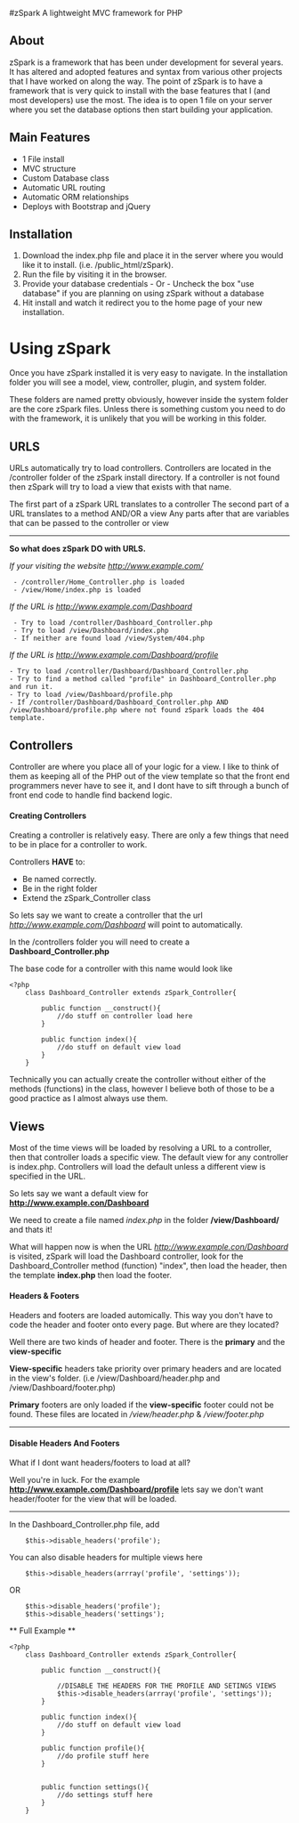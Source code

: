 #zSpark
A lightweight MVC framework for PHP

## About

zSpark is a framework that has been under development for several years. It has altered and adopted features and syntax from various other projects that I have worked on along the way. The point of zSpark is to have a framework that is very quick to install with the base features that I (and most developers) use the most. The idea is to open 1 file on your server where you set the database options then start building your application. 

## Main Features

* 1 File install
* MVC structure
* Custom Database class
* Automatic URL routing
* Automatic ORM relationships
* Deploys with Bootstrap and jQuery

## Installation

1. Download the index.php file and place it in the server where you would like it to install. (i.e. /public_html/zSpark).
2. Run the file by visiting it in the browser.
3. Provide your database credentials - Or - Uncheck the box "use database" if you are planning on using zSpark without a database
4. Hit install and watch it redirect you to the home page of your new installation.
 
# Using zSpark

Once you have zSpark installed it is very easy to navigate. In the installation folder you will see a model, view, controller, plugin, and system folder.

These folders are named pretty obviously, however inside the system folder are the core zSpark files. Unless there is something custom you need to do with the framework, it is unlikely that you will be working in this folder.

## URLS

URLs automatically try to load controllers. Controllers are located in the /controller folder of the zSpark install directory.
If a controller is not found then zSpark will try to load a view that exists with that name.

The first part of a zSpark URL translates to a controller
The second part of a URL translates to a method AND/OR a view
Any parts after that are variables that can be passed to the controller or view

---

**So what does zSpark DO with URLS.** 

*If your visiting the website http://www.example.com/*

```
 - /controller/Home_Controller.php is loaded
 - /view/Home/index.php is loaded
```

*If the URL is http://www.example.com/Dashboard*

``` 
 - Try to load /controller/Dashboard_Controller.php
 - Try to load /view/Dashboard/index.php
 - If neither are found load /view/System/404.php
```

*If the URL is http://www.example.com/Dashboard/profile*

```
- Try to load /controller/Dashboard/Dashboard_Controller.php
- Try to find a method called "profile" in Dashboard_Controller.php and run it.
- Try to load /view/Dashboard/profile.php
- If /controller/Dashboard/Dashboard_Controller.php AND /view/Dashboard/profile.php where not found zSpark loads the 404 template.
```

## Controllers

Controller are where you place all of your logic for a view. I like to think of them as keeping all of the PHP out of the view template so that the front end programmers never have to see it, and I dont have to sift through a bunch of front end code to handle find backend logic.

#### Creating Controllers

Creating a controller is relatively easy. There are only a few things that need to be in place for a controller to work.

Controllers **HAVE** to:
- Be named correctly.
- Be in the right folder
- Extend the zSpark_Controller class

So lets say we want to create a controller that the url *http://www.example.com/Dashboard* will point to automatically.

In the /controllers folder you will need to create a **Dashboard_Controller.php**

The base code for a controller with this name would look like

```
<?php
	class Dashboard_Controller extends zSpark_Controller{
		
		public function __construct(){
			//do stuff on controller load here
		}
		
		public function index(){
			//do stuff on default view load
		}
	}
```

Technically you can actually create the controller without either of the methods (functions) in the class, however I believe both of those to be a good practice as I almost always use them.

## Views

Most of the time views will be loaded by resolving a URL to a controller, then that controller loads a specific view. The default view for any controller is index.php. Controllers will load the default unless a different view is specified in the URL.

So lets say we want a default view for **http://www.example.con/Dashboard**

We need to create a file named *index.php* in the folder **/view/Dashboard/** and thats it!

What will happen now is when the URL *http://www.example.con/Dashboard* is visited, zSpark will load the Dashboard controller, look for the Dashboard_Controller method (function) "index", then load the header, then the template **index.php** then load the footer.

#### Headers & Footers

Headers and footers are loaded automically. This way you don't have to code the header and footer onto every page. But where are they located?

Well there are two kinds of header and footer. There is the **primary** and the **view-specific**

**View-specific** headers take priority over primary headers and are located in the view's folder. 
(i.e /view/Dashboard/header.php and /view/Dashboard/footer.php)

**Primary** footers are only loaded if the **view-specific** footer could not be found.
These files are located in */view/header.php* & */view/footer.php*

---

#### Disable Headers And Footers

What if I dont want headers/footers to load at all?

Well you're in luck. For the example **http://www.example.com/Dashboard/profile** lets say we don't want header/footer for the view that will be loaded.

---

In the Dashboard_Controller.php file, add 
```
	$this->disable_headers('profile');
```

You can also disable headers for multiple views here

```
	$this->disable_headers(arrray('profile', 'settings'));
```
OR

```
	$this->disable_headers('profile');
	$this->disable_headers('settings');
```


** Full Example **

```
<?php
	class Dashboard_Controller extends zSpark_Controller{
		
		public function __construct(){
		
			//DISABLE THE HEADERS FOR THE PROFILE AND SETINGS VIEWS
			$this->disable_headers(arrray('profile', 'settings'));
		}
		
		public function index(){
			//do stuff on default view load
		}
		
		public function profile(){
			//do profile stuff here
		}
		
		
		public function settings(){
			//do settings stuff here
		}
	}
```
